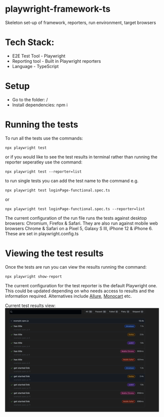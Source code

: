 # playwright-framework-ts
Skeleton set-up of framework, reporters, run environment, target browsers

# Tech Stack:
* E2E Test Tool - Playwright
* Reporting tool - Built in Playwright reporters
* Language - TypeScript

# Setup
* Go to the folder: /
* Install dependencies: npm i

# Running the tests
To run all the tests use the commands: 

```
npx playwright test
```
or if you would like to see the test results in terminal rather than running the reporter seperatley use the command: 

```
npx playwright test --reporter=list
```
to run single tests you can add the test name to the command e.g.

```
npx playwright test loginPage-functional.spec.ts
```
or 

```
npx playwright test loginPage-functional.spec.ts --reporter=list
```

The current configuration of the run file runs the tests against desktop browsers: Chromium, Firefox & Safari. They are also run against mobile web browsers Chrome & Safari on a Pixel 5, Galaxy S III, iPhone 12 & iPhone 6. These are set in playwright.config.ts

# Viewing the test results
Once the tests are run you can view the results running the command: 

```
npx playwright show-report
```

The current configuration for the test reporter is the default Playwright one. This could be updated depending on who needs access to results and the information required. Alternatives include [Allure](https://github.com/allure-framework/), [Monocart](https://cenfun.github.io/monocart-reporter/) etc.

Current test results view:
![Image of the test report page](/images/testResults.png)




